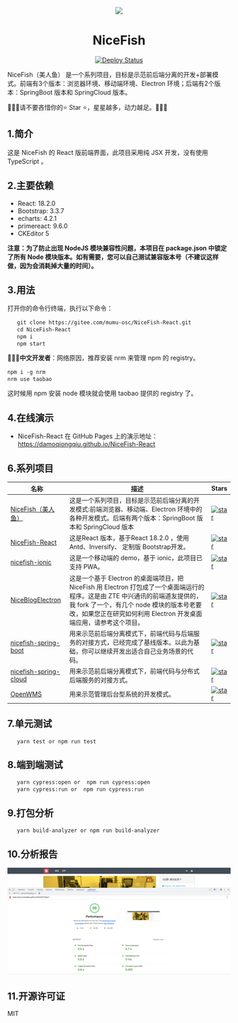 <p align="center">
    <img width="150" src="https://gitee.com/mumu-osc/NiceFish/raw/master/src/assets/imgs/nice-fish.png">
</p>

<h1 align="center">NiceFish</h1>

<p align="center">
    <a href="https://github.com/damoqiongqiu/NiceFish-React/actions">
      <img src="https://github.com/damoqiongqiu/NiceFish-React/workflows/Deploy/badge.svg" alt="Deploy Status">
    </a>
</p>

<p align="left">
NiceFish（美人鱼） 是一个系列项目，目标是示范前后端分离的开发+部署模式。前端有3个版本：浏览器环境、移动端环境、Electron 环境；后端有2个版本：SpringBoot 版本和 SpringCloud 版本。
</p>

<p>
🚀🚀🚀请不要吝惜你的⭐️ Star ⭐️，星星越多，动力越足。🚀🚀🚀
</p>


## 1.简介

这是 NiceFish 的 React 版前端界面，此项目采用纯 JSX 开发，没有使用 TypeScript 。

## 2.主要依赖

- React: 18.2.0
- Bootstrap: 3.3.7
- echarts: 4.2.1
- primereact: 9.6.0
- CKEditor 5

**注意：为了防止出现 NodeJS 模块兼容性问题，本项目在 package.json 中锁定了所有 Node 模块版本。如有需要，您可以自己测试兼容版本号（不建议这样做，因为会消耗掉大量的时间）。**

## 3.用法

打开你的命令行终端，执行以下命令：

```
   git clone https://gitee.com/mumu-osc/NiceFish-React.git
   cd NiceFish-React
   npm i 
   npm start
```

**🚀🚀🚀中文开发者**：网络原因，推荐安装 nrm 来管理 npm 的 registry。

    npm i -g nrm 
    nrm use taobao

这时候用 npm 安装 node 模块就会使用 taobao 提供的 registry 了。

## 4.在线演示

- NiceFish-React 在 GitHub Pages 上的演示地址： https://damoqiongqiu.github.io/NiceFish-React

## 6.系列项目

|  名称   | 描述  | Stars  |
|  ----  | ----  | ----  |
| [NiceFish（美人鱼）](http://git.oschina.net/mumu-osc/NiceFish/)  | 这是一个系列项目，目标是示范前后端分离的开发模式:前端浏览器、移动端、Electron 环境中的各种开发模式。后端有两个版本：SpringBoot 版本和 SpringCloud 版本 |  <a href='https://gitee.com/mumu-osc/NiceFish/stargazers'><img src='https://gitee.com/mumu-osc/NiceFish/badge/star.svg?theme=gvp' alt='star'></img></a>  |
| [NiceFish-React](https://gitee.com/mumu-osc/NiceFish-React)  |  这是React 版本，基于React 18.2.0 ，使用 Antd、Inversify、 定制版 Bootstrap开发。 | <a href='https://gitee.com/mumu-osc/NiceFish-React/stargazers'><img src='https://gitee.com/mumu-osc/NiceFish-React/badge/star.svg?theme=dark' alt='star'></img></a> |
| [nicefish-ionic](http://git.oschina.net/mumu-osc/nicefish-ionic)  | 这是一个移动端的 demo，基于 ionic，此项目已支持 PWA。| <a href='https://gitee.com/mumu-osc/nicefish-ionic/stargazers'><img src='https://gitee.com/mumu-osc/nicefish-ionic/badge/star.svg?theme=dark' alt='star'></img></a> |
| [NiceBlogElectron](https://gitee.com/mumu-osc/NiceBlogElectron)  | 这是一个基于 Electron 的桌面端项目，把 NiceFish 用 Electron 打包成了一个桌面端运行的程序。这是由 ZTE 中兴通讯的前端道友提供的，我 fork 了一个，有几个 node 模块的版本号老要改，如果您正在研究如何利用 Electron 开发桌面端应用，请参考这个项目。 | <a href='https://gitee.com/mumu-osc/NiceBlogElectron/stargazers'><img src='https://gitee.com/mumu-osc/NiceBlogElectron/badge/star.svg?theme=dark' alt='star'></img></a> |
| [nicefish-spring-boot](https://gitee.com/mumu-osc/nicefish-spring-boot)  | 用来示范前后端分离模式下，前端代码与后端服务的对接方式，已经完成了基线版本。以此为基础，你可以继续开发出适合自己业务场景的代码。| <a href='https://gitee.com/mumu-osc/nicefish-spring-boot/stargazers'><img src='https://gitee.com/mumu-osc/nicefish-spring-boot/badge/star.svg?theme=dark' alt='star'></img></a> |
| [nicefish-spring-cloud](https://gitee.com/mumu-osc/nicefish-spring-cloud)  | 用来示范前后端分离模式下，前端代码与分布式后端服务的对接方式。  | <a href='https://gitee.com/mumu-osc/nicefish-spring-cloud/stargazers'><img src='https://gitee.com/mumu-osc/nicefish-spring-cloud/badge/star.svg?theme=dark' alt='star'></img></a> |
| [OpenWMS](https://gitee.com/mumu-osc/OpenWMS-Frontend)  | 用来示范管理后台型系统的开发模式。| <a href='https://gitee.com/mumu-osc/OpenWMS-Frontend/stargazers'><img src='https://gitee.com/mumu-osc/OpenWMS-Frontend/badge/star.svg?theme=dark' alt='star'></img></a> |

## 7.单元测试

```
   yarn test or npm run test
```

## 8.端到端测试

```
   yarn cypress:open or  npm run cypress:open
   yarn cypress:run or  npm run cypress:run
```

## 9.打包分析

```
   yarn build-analyzer or npm run build-analyzer
```

## 10.分析报告

![NiceFish-REACT](src/assets/images/nice-fish-react-perf-report.png)


## 11.开源许可证

MIT
